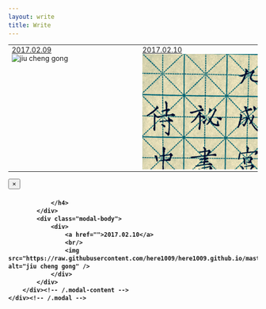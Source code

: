 ```yaml
---
layout: write
title: Write
---
```


<table>
	<tr>
		<td>
			<div style="width:250px;height:250px;overflow: hidden;">
				<a href="">2017.02.09</a>
				<br/>
				<img src="http://imglf1.ph.126.net/ZOSE2xGcKDM6KkdtnDP0HA==/6631880304793726603.jpg" alt="jiu cheng gong" width="250"/>
			</div>
		</td>
		<td>
			<div style="width:250px;height:250px;overflow:hidden;">
				<a href="">2017.02.10</a>
				<br/>
				<img src="https://raw.githubusercontent.com/here1009/here1009.github.io/master/images/jiuchenggong1.jpg" alt="jiu cheng gong" width="250" data-toggle="modal" data-target="#myModal"/>
			</div>
		</td>
	</tr>
</table>

<div class="modal fade" id="myModal" tabindex="-1" role="dialog" aria-labelledby="myModalLabel" aria-hidden="true">
	<div class="modal-dialog">
		<div class="modal-content">
			<div class="modal-header">
				<button type="button" class="close" data-dismiss="modal" aria-hidden="true">
					&times;
				</button>
				<h4 class="modal-title" id="myModalLabel">

				</h4>
			</div>
			<div class="modal-body">
				<div>
					<a href="">2017.02.10</a>
					<br/>
					<img src="https://raw.githubusercontent.com/here1009/here1009.github.io/master/images/jiuchenggong1.jpg" alt="jiu cheng gong" />
				</div>
			</div>
		</div><!-- /.modal-content -->
	</div><!-- /.modal -->
</div>
